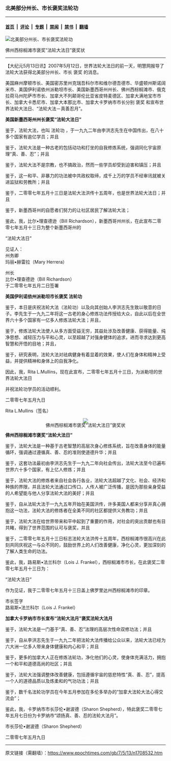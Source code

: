 ### 北美部分州长、市长褒奖法轮功

---

#### [首页](../../../..?n1708532) &nbsp;|&nbsp; [评论](../../../../../epoch-comment?n1708532) &nbsp;|&nbsp; [专题](../../../../../epoch-special?n1708532) &nbsp;|&nbsp; [禁闻](../../../../../epoch-news?n1708532) &nbsp;|&nbsp; [禁书](../../../../../books?n1708532) &nbsp;|&nbsp; [翻墙](https://github.com/gfw-breaker/nogfw/blob/master/README.md?n1708532)


<div><img alt="北美部分州长、市长褒奖法轮功" class="attachment-djy_600_400 size-djy_600_400 wp-post-image" src="https://i.epochtimes.com/assets/uploads/2007/05/705121707141083-422x700.jpg"/>
<div class="caption">
 <p>
  佛州西棕榈滩市褒奖“法轮大法日”褒奖状
 </p>
</div></div><hr/><div class="post_content" id="artbody" itemprop="articleBody">
 <!-- article content begin -->
 <p>
  【大纪元5月13日讯】2007年5月12日，世界法轮大法日的前一天，明慧网报导了法轮大法获得北美部分州长、市长
  <ok href="https://www.epochtimes.com/gb/tag/%E8%A4%92%E5%A5%96.html">
   褒奖
  </ok>
  的消息。
 </p>
 <p>
  美国麻州摩顿市长、美国密苏里州克瑞吾科尔市和维尔德吾德市、华盛顿州斯诺阔米市、美国伊利诺依州派勒坦市长、美国新墨西哥州州长、佛州西棕榈滩市、俄克拉荷马州陀萨市市长、加拿大不列颠哥伦比亚省皮特麦德区、加拿大满地宝市市长、加拿大卡悉尼市、加拿大本那比市、加拿大卡罗纳市市长分别
  <ok href="https://www.epochtimes.com/gb/tag/%E8%A4%92%E5%A5%96.html">
   褒奖
  </ok>
  和宣布世界法轮大法日、“法轮大法－真善忍月”。
 </p>
 <p>
  <p>
   <b>
    美国新墨西哥州州长褒奖“法轮大法日”
   </b>
  </p>
  <p>
   鉴于，法轮大法，也叫
   <ok href="https://www.epochtimes.com/gb/tag/%E6%B3%95%E8%BD%AE%E5%8A%9F.html">
    法轮功
   </ok>
   ，于一九九二年由李洪志先生在中国传出，在八十多个国家有逾亿学员；并且
  </p>
  <p>
   鉴于，法轮大法是一种古老的包括动功和打坐的自我修炼系统，强调同化宇宙原理“真、善、忍”；并且
  </p>
  <p>
   鉴于，法轮大法不是宗教，也不搞政治，然而一些学员却受到迫害和镇压；并且
  </p>
  <p>
   鉴于，这一和平、非暴力的功法被中共政权取缔，成千上万的学员不经审讯就被关进监狱和劳教所；并且
  </p>
  <p>
   鉴于，二零零七年五月十三日是法轮大法洪传十五周年，也是世界法轮大法日；并且
  </p>
  <p>
   鉴于，新墨西哥州的自愿者们努力的让社区居民了解法轮大法；
  </p>
  <p>
   鉴此，我，比尔•理查德逊（Bill Richardson），新墨西哥州州长，在此宣布二零零七年五月十三日为整个新墨西哥州的
  </p>
  <p>
   “法轮大法日”
  </p>
  <p>
   见证人：
   <br/>
   州务卿
   <br/>
   玛丽•赫雷拉（Mary Herrera）
  </p>
  <p>
   州长
   <br/>
   比尔•理查德逊（Bill Richardson）
   <br/>
   于二零零七年五月二日签署
  </p>
  <p>
   <p>
    <b>
     美国伊利诺依州派勒坦市长褒奖
     <ok href="https://www.epochtimes.com/gb/tag/%E6%B3%95%E8%BD%AE%E5%8A%9F.html">
      法轮功
     </ok>
    </b>
   </p>
   <p>
    鉴于，本日是庆祝法轮大法（法轮功）以及向其创始人李洪志先生致以敬意的日子。李先生于一九九二年将这一古老的身心修炼功法传授给大众，自此以后在全世界六十多个国家有一亿多人修炼法轮大法；并且，
   </p>
   <p>
    鉴于，修炼法轮大法使人从多方面受益无穷，其益处涉及改善健康、获得能量、纯净思想、减轻压力与平和心灵，以至超越了对强身健体的追求，进而寻求达到更高智慧和开悟的目地；并且，
   </p>
   <p>
    鉴于，研究表明，法轮大法对祛病健身有着显着的效果，使人们在身体和精神上受益，并提供精神和身体上的自我净化。
   </p>
   <p>
    因此，我，Rita L.Mullins，现在此宣布，二零零七年五月十三日，为派勒坦的世界法轮大法日
   </p>
   <p>
    并祝法轮功学员的活动顺利。
   </p>
   <p>
    二零零七年五月九日
   </p>
   <p>
    Rita L.Mullins（签名）
   </p>
   <p>
    <div style="line-height:90%;text-align:center">
     <ok href="/i6/705121707141083.jpg">
      <img src="/i6/705121707141083--ss.jpg"/>
     </ok>
     <br/>
     <span class="bn12">
      佛州西棕榈滩市褒奖“法轮大法日”褒奖状
     </span>
    </div>
    <p>
     <b>
      佛州西棕榈滩市褒奖“法轮大法日”
     </b>
    </p>
    <p>
     鉴于，法轮大法是一种基于古老智慧的高层次身心修炼系统，旨在改善身体的能量循环，强调通过遵循真、善、忍的准则使道德升华；并且
    </p>
    <p>
     鉴于，这套功法最初由李洪志先生于一九九二年向社会传出，法轮大法至今已遍布世界六十多个国家，有上亿人修炼；并且
    </p>
    <p>
     鉴于，法轮大法的修炼者来自社会各行各业，法轮大法超越了文化、社会、经济和种族的界限，并且法轮大法通过口传口，人传人被广泛传播，是因为那些亲身受益的人希望能与他人分享法轮大法的美好；并且
    </p>
    <p>
     鉴于，自从法轮大法于一九九五年开始在美国洪传，许多美国人都来分享并真心拥抱这一功法，法轮大法的修炼者在全美不同的社区都提供义务教功；并且
    </p>
    <p>
     鉴于，法轮大法在给世界带来和平中起到了重要的作用，对社会的突出贡献也有目共睹，得到了世界范围的认可与褒奖，并且
    </p>
    <p>
     鉴于，二零零七年五月十三日标志法轮大法洪传十五周年，西棕榈滩市很高兴在此刻共同庆祝这一与众不同的，鼓励世界上的人们改善健康，净化心灵，更加深刻的了解人类生命的功法。
    </p>
    <p>
     鉴此，我，路易斯•法兰科尔（Lois J. Frankel），西棕榈滩市市长，在此褒奖二零零七年五月十三日为：
    </p>
    <p>
     “法轮大法日”
    </p>
    <p>
     作为见证，我于二零零七年五月十三日盖上佛罗里达州西棕榈滩市的印章。
    </p>
    <p>
     市长签字
     <br/>
     路易斯•法兰科尔（Lois J. Frankel）
    </p>
    <p>
     <p>
      <b>
       加拿大卡罗纳市市长宣布“法轮大法月”褒奖法轮大法月
      </b>
     </p>
     <p>
      鉴于，法轮大法是一门基于“真、善、忍”法理的高层次性命双修功法；并且
     </p>
     <p>
      鉴于，自从李洪志先生于一九九二年把法轮大法传播给公众以来，法轮大法已经为六大洲一亿多人带来身体健康和内心和平；并且
     </p>
     <p>
      鉴于，更多的加拿大人正在修炼法轮功，净化他们的心灵，使身体充满活力，拥抱一个和平和道德高尚的社区；并且
     </p>
     <p>
      鉴于，法轮大法强调整体改善健康，包括遵循宇宙的慈悲特性“真、善、忍”，提高一个人的道德品质以及炼柔和的气功功法；并且
     </p>
     <p>
      鉴于，数千名法轮功学员在今年五月参加在多伦多举办的“加拿大法轮大法心得交流会”；
     </p>
     <p>
      鉴此，我，卡罗纳市市长莎伦•谢波德（Sharon Shepherd），特此褒奖二零零七年五月七日份为卡罗纳市“颂扬真、善、忍的法轮大法月”。
     </p>
     <p>
      市长莎伦•谢波德（Sharon Shepherd）
     </p>
     <p>
      二零零七年五月九日
      <font color="#ffffff">
       (http://www.dajiyuan.com)
      </font>
     </p>
     <!-- article content end -->
     <div id="below_article_ad">
     </div>
    </p>
   </p>
  </p>
 </p>
</div>


---

原文链接（需翻墙）：https://www.epochtimes.com/gb/7/5/13/n1708532.htm